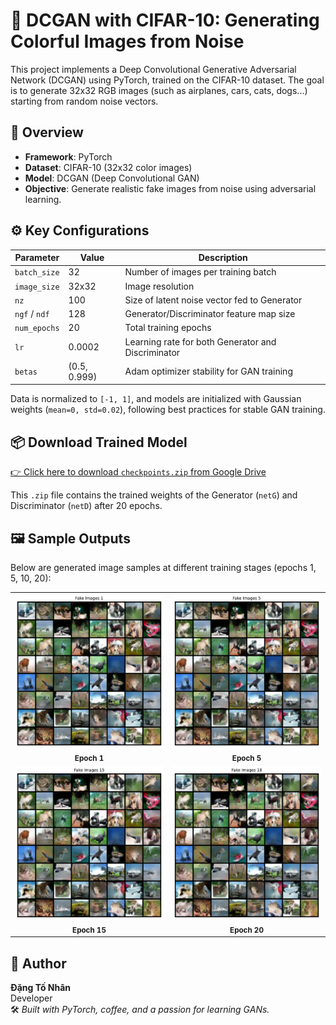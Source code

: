 # 🧠 DCGAN with CIFAR-10: Generating Colorful Images from Noise

This project implements a Deep Convolutional Generative Adversarial Network (DCGAN) using PyTorch, trained on the CIFAR-10 dataset. The goal is to generate 32x32 RGB images (such as airplanes, cars, cats, dogs...) starting from random noise vectors.

## 🚀 Overview

- **Framework**: PyTorch
- **Dataset**: CIFAR-10 (32x32 color images)
- **Model**: DCGAN (Deep Convolutional GAN)
- **Objective**: Generate realistic fake images from noise using adversarial learning.

## ⚙️ Key Configurations

| Parameter        | Value       | Description                                           |
|------------------|-------------|-------------------------------------------------------|
| `batch_size`     | 32          | Number of images per training batch                  |
| `image_size`     | 32x32       | Image resolution                                     |
| `nz`             | 100         | Size of latent noise vector fed to Generator         |
| `ngf` / `ndf`    | 128         | Generator/Discriminator feature map size             |
| `num_epochs`     | 20          | Total training epochs                                |
| `lr`             | 0.0002      | Learning rate for both Generator and Discriminator   |
| `betas`          | (0.5, 0.999)| Adam optimizer stability for GAN training            |

Data is normalized to `[-1, 1]`, and models are initialized with Gaussian weights (`mean=0, std=0.02`), following best practices for stable GAN training.

## 📦 Download Trained Model

[👉 Click here to download `checkpoints.zip` from Google Drive](https://drive.google.com/file/d/1rmRcNr6-qEkMksYlXtBy3aZAWdydos-K/view?usp=drive_link)

This `.zip` file contains the trained weights of the Generator (`netG`) and Discriminator (`netD`) after 20 epochs.

## 🖼 Sample Outputs

Below are generated image samples at different training stages (epochs 1, 5, 10, 20):

<div align="center">

<table>
  <tr>
    <td align="center">
      <img src="https://github.com/HitDrama/DCGAN-with-CIFAR-10-Generating-Colorful-Images-from-Noise/blob/main/static/epoch-1.png" width="300"/><br>
      <sub><b>Epoch 1</b></sub>
    </td>
    <td align="center">
      <img src="https://github.com/HitDrama/DCGAN-with-CIFAR-10-Generating-Colorful-Images-from-Noise/blob/main/static/epoch-5.png" width="300"/><br>
      <sub><b>Epoch 5</b></sub>
    </td>
  </tr>
  <tr>
    <td align="center">
      <img src="https://github.com/HitDrama/DCGAN-with-CIFAR-10-Generating-Colorful-Images-from-Noise/blob/main/static/epoch-15.png" width="300"/><br>
      <sub><b>Epoch 15</b></sub>
    </td>
    <td align="center">
      <img src="https://github.com/HitDrama/DCGAN-with-CIFAR-10-Generating-Colorful-Images-from-Noise/blob/main/static/epoch-20.png" width="300"/><br>
      <sub><b>Epoch 20</b></sub>
    </td>
  </tr>
</table>

</div>


## 👤 Author

**Đặng Tố Nhân**  
Developer  
🛠 _Built with PyTorch, coffee, and a passion for learning GANs._
